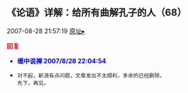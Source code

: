 ## 《论语》详解：给所有曲解孔子的人（68）
2007-08-28 21:57:19
[原址▸](http://www.fxgan.com/chan_time/2007_07_12/657.htm)





**<font color='red'>回复</font>**


- **<font color='blue'>缠中说禅 2007/8/28 22:04:54</font>**
- ```
  对不起，新浪有点问题，文章发出不太顺利，多余的已经删除。
  先下，再见。
  ```
